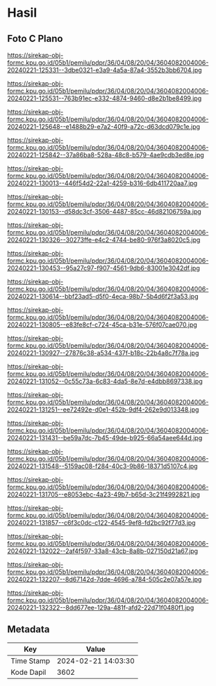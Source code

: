 # Hasil

## Foto C Plano

https://sirekap-obj-formc.kpu.go.id/05b1/pemilu/pdpr/36/04/08/20/04/3604082004006-20240221-125331--3dbe0321-e3a9-4a5a-87a4-3552b3bb6704.jpg

https://sirekap-obj-formc.kpu.go.id/05b1/pemilu/pdpr/36/04/08/20/04/3604082004006-20240221-125531--763b91ec-e332-4874-9460-d8e2b1be8499.jpg

https://sirekap-obj-formc.kpu.go.id/05b1/pemilu/pdpr/36/04/08/20/04/3604082004006-20240221-125648--e1488b29-e7a2-40f9-a72c-d63dcd079c1e.jpg

https://sirekap-obj-formc.kpu.go.id/05b1/pemilu/pdpr/36/04/08/20/04/3604082004006-20240221-125842--37a86ba8-528a-48c8-b579-4ae9cdb3ed8e.jpg

https://sirekap-obj-formc.kpu.go.id/05b1/pemilu/pdpr/36/04/08/20/04/3604082004006-20240221-130013--446f54d2-22a1-4259-b316-6db411720aa7.jpg

https://sirekap-obj-formc.kpu.go.id/05b1/pemilu/pdpr/36/04/08/20/04/3604082004006-20240221-130153--d58dc3cf-3506-4487-85cc-46d82106759a.jpg

https://sirekap-obj-formc.kpu.go.id/05b1/pemilu/pdpr/36/04/08/20/04/3604082004006-20240221-130326--30273ffe-e4c2-4744-be80-976f3a8020c5.jpg

https://sirekap-obj-formc.kpu.go.id/05b1/pemilu/pdpr/36/04/08/20/04/3604082004006-20240221-130453--95a27c97-f907-4561-9db6-83001e3042df.jpg

https://sirekap-obj-formc.kpu.go.id/05b1/pemilu/pdpr/36/04/08/20/04/3604082004006-20240221-130614--bbf23ad5-d5f0-4eca-98b7-5b4d6f2f3a53.jpg

https://sirekap-obj-formc.kpu.go.id/05b1/pemilu/pdpr/36/04/08/20/04/3604082004006-20240221-130805--e83fe8cf-c724-45ca-b31e-576f07cae070.jpg

https://sirekap-obj-formc.kpu.go.id/05b1/pemilu/pdpr/36/04/08/20/04/3604082004006-20240221-130927--27876c38-a534-437f-b18c-22b4a8c7f78a.jpg

https://sirekap-obj-formc.kpu.go.id/05b1/pemilu/pdpr/36/04/08/20/04/3604082004006-20240221-131052--0c55c73a-6c83-4da5-8e7d-e4dbb8697338.jpg

https://sirekap-obj-formc.kpu.go.id/05b1/pemilu/pdpr/36/04/08/20/04/3604082004006-20240221-131251--ee72492e-d0e1-452b-9df4-262e9d013348.jpg

https://sirekap-obj-formc.kpu.go.id/05b1/pemilu/pdpr/36/04/08/20/04/3604082004006-20240221-131431--be59a7dc-7b45-49de-b925-66a54aee644d.jpg

https://sirekap-obj-formc.kpu.go.id/05b1/pemilu/pdpr/36/04/08/20/04/3604082004006-20240221-131548--5159ac08-f284-40c3-9b86-18371d5107c4.jpg

https://sirekap-obj-formc.kpu.go.id/05b1/pemilu/pdpr/36/04/08/20/04/3604082004006-20240221-131705--e8053ebc-4a23-49b7-b65d-3c21f4992821.jpg

https://sirekap-obj-formc.kpu.go.id/05b1/pemilu/pdpr/36/04/08/20/04/3604082004006-20240221-131857--c6f3c0dc-c122-4545-9ef8-fd2bc92f77d3.jpg

https://sirekap-obj-formc.kpu.go.id/05b1/pemilu/pdpr/36/04/08/20/04/3604082004006-20240221-132022--2af4f597-33a8-43cb-8a8b-027150d21a67.jpg

https://sirekap-obj-formc.kpu.go.id/05b1/pemilu/pdpr/36/04/08/20/04/3604082004006-20240221-132207--8d67142d-7dde-4696-a784-505c2e07a57e.jpg

https://sirekap-obj-formc.kpu.go.id/05b1/pemilu/pdpr/36/04/08/20/04/3604082004006-20240221-132322--8dd677ee-129a-481f-afd2-22d71f0480f1.jpg


## Metadata

| Key        | Value               |
| ---------- | ------------------- |
| Time Stamp | 2024-02-21 14:03:30 |
| Kode Dapil | 3602                |



